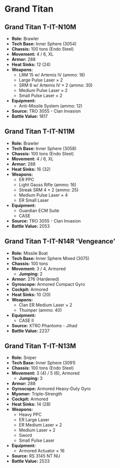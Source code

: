 # Grand Titan
## Grand Titan T-IT-N10M
- **Role:** Brawler
- **Tech Base:** Inner Sphere (3054)
- **Chassis:** 100 tons (Endo Steel)
- **Movement:** 4 / 6, XL
- **Armor:** 288
- **Heat Sinks:** 12 (24)
- **Weapons:**
  - LRM 15 w/ Artemis IV (ammo: 16)
  - Large Pulse Laser × 2
  - SRM 6 w/ Artemis IV × 2 (ammo: 30)
  - Medium Pulse Laser × 2
  - Small Pulse Laser × 2
- **Equipment:**
  - Anti-Missile System (ammo: 12)
- **Source:** TRO 3055 - Clan Invasion
- **Battle Value:** 1817

## Grand Titan T-IT-N11M
- **Role:** Brawler
- **Tech Base:** Inner Sphere (3058)
- **Chassis:** 100 tons (Endo Steel)
- **Movement:** 4 / 6, XL
- **Armor:** 288
- **Heat Sinks:** 16 (32)
- **Weapons:**
  - ER PPC
  - Light Gauss Rifle (ammo: 16)
  - Streak SRM 4 × 2 (ammo: 25)
  - Medium Pulse Laser × 4
  - ER Small Laser
- **Equipment:**
  - Guardian ECM Suite
  - CASE
- **Source:** TRO 3055 - Clan Invasion
- **Battle Value:** 2053

## Grand Titan T-IT-N14R 'Vengeance'
- **Role:** Missile Boat
- **Tech Base:** Inner Sphere Mixed (3075)
- **Chassis:** 100 tons
- **Movement:** 3 / 4, Armored
  - **Jumping:** 2
- **Armor:** 276 (Hardened)
- **Gyroscope:** Armored Compact Gyro
- **Cockpit:** Armored
- **Heat Sinks:** 10 (20)
- **Weapons:**
  - Clan ER Medium Laser × 2
  - Thumper (ammo: 40)
- **Equipment:**
  - CASE II
- **Source:** XTRO Phantoms - Jihad
- **Battle Value:** 2237

## Grand Titan T-IT-N13M
- **Role:** Sniper
- **Tech Base:** Inner Sphere (3091)
- **Chassis:** 100 tons (Endo Steel)
- **Movement:** 3 (4) / 5 (6), Armored
  - **Jumping:** 3
- **Armor:** 288
- **Gyroscope:** Armored Heavy-Duty Gyro
- **Myomer:** Triple-Strength
- **Cockpit:** Armored
- **Heat Sinks:** 14 (28)
- **Weapons:**
  - Heavy PPC
  - ER Large Laser
  - ER Medium Laser × 2
  - Medium Laser × 2
  - Sword
  - Small Pulse Laser
- **Equipment:**
  - Armored Actuator × 16
- **Source:** RS 3145 NT NU
- **Battle Value:** 2533

